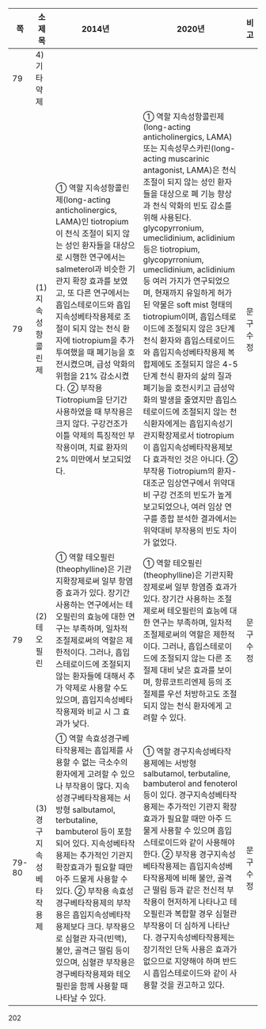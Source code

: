 | 쪽 | 소제목 | 2014년 | 2020년 | 비고 |
|---|---|---|---|---|
| 79 | 4) 기타 약제 | | | |
| 79 | (1) 지속성항콜린제 | ① 역할 지속성항콜린제(long-acting anticholinergics, LAMA)인 tiotropium이 천식 조절이 되지 않는 성인 환자들을 대상으로 시행한 연구에서는 salmeterol과 비슷한 기관지 확장 효과를 보였고, 또 다른 연구에서는 흡입스테로이드와 흡입지속성베타작용제로 조절이 되지 않는 천식 환자에 tiotropium을 추가 투여했을 때 폐기능을 호전시켰으며, 급성 악화의 위험을 21% 감소시켰다. ② 부작용 Tiotropium을 단기간 사용하였을 때 부작용은 크지 않다. 구강건조가 이틀 약제의 특징적인 부작용이며, 치료 환자의 2% 미만에서 보고되었다. | ① 역할 지속성항콜린제(long-acting anticholinergics, LAMA) 또는 지속성무스카린(long-acting muscarinic antagonist, LAMA)은 천식 조절이 되지 않는 성인 환자들을 대상으로 폐 기능 향상과 천식 악화의 빈도 감소를 위해 사용된다. glycopyrronium, umeclidinium, aclidinium 등은 tiotropium, glycopyrronium, umeclidinium, aclidinium 등 여러 가지가 연구되었으며, 현재까지 유일하게 허가된 약물은 soft mist 형태의 tiotropium이며, 흡입스테로이드에 조절되지 않은 3단계 천식 환자와 흡입스테로이드와 흡입지속성베타작용제 복합제에도 조절되지 않은 4-5단계 천식 환자의 삶의 질과 폐기능을 호전시키고 급성악화의 발생을 줄였지만 흡입스테로이드에 조절되지 않는 천식환자에게는 흡입지속성기관지확장제로서 tiotropium이 흡입지속성베타작용제보다 효과적인 것은 아니다. ② 부작용 Tiotropium의 환자-대조군 임상연구에서 위약대비 구강 건조의 빈도가 높게 보고되었으나, 여러 임상 연구를 종합 분석한 결과에서는 위약대비 부작용의 빈도 차이가 없었다. | 문구수정 |
| 79 | (2) 테오필린 | ① 역할 테오필린(theophylline)은 기관지확장제로써 일부 항염증 효과가 있다. 장기간 사용하는 연구에서는 테오필린의 효능에 대한 연구는 부족하며, 일차적 조절제로써의 역할은 제한적이다. 그러나, 흡입스테로이드에 조절되지 않는 환자들에 대해서 추가 약제로 사용할 수도 있으며, 흡입지속성베타작용제와 비교 시 그 효과가 낮다. | ① 역할 테오필린(theophylline)은 기관지확장제로써 일부 항염증 효과가 있다. 장기간 사용하는 조절제로써 테오필린의 효능에 대한 연구는 부족하며, 일차적 조절제로써의 역할은 제한적이다. 그러나, 흡입스테로이드에 조절되지 않는 다른 조절제 대비 낮은 효과를 보이며, 항류코트리엔제 등의 조절제를 우선 처방하고도 조절되지 않는 천식 환자에게 고려할 수 있다. | 문구수정 |
| 79-80 | (3) 경구지속성베타작용제 | ① 역할 속효성경구베타작용제는 흡입제를 사용할 수 없는 극소수의 환자에게 고려할 수 있으나 부작용이 많다. 지속성경구베타작용제는 서방형 salbutamol, terbutaline, bambuterol 등이 포함되어 있다. 지속성베타작용제는 추가적인 기관지 확장효과가 필요할 때만 아주 드물게 사용할 수 있다. ② 부작용 속효성경구베타작용제의 부작용은 흡입지속성베타작용제보다 크다. 부작용으로 심혈관 자극(빈맥), 불안, 골격근 떨림 등이 있으며, 심혈관 부작용은 경구베타작용제와 테오필린을 함께 사용할 때 나타날 수 있다. | ① 역할 경구지속성베타작용제에는 서방형 salbutamol, terbutaline, bambuterol and fenoterol 등이 있다. 경구지속성베타작용제는 추가적인 기관지 확장 효과가 필요할 때만 아주 드물게 사용할 수 있으며 흡입 스테로이드와 같이 사용해야 한다. ② 부작용 경구지속성베타작용제는 흡입지속성베타작용제에 비해 불안, 골격근 떨림 등과 같은 전신적 부작용이 현저하게 나타나고 테오필린과 복합할 경우 심혈관 부작용이 더 심하게 나타난다. 경구지속성베타작용제는 장기적인 단독 사용은 효과가 없으므로 지양해야 하며 반드시 흡입스테로이드와 같이 사용할 것을 권고하고 있다. | 문구수정 |
<PAGE>202